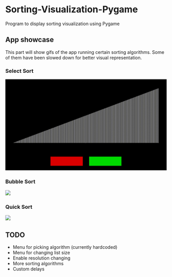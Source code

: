 # Sorting-Visualization-Pygame
Program to display sorting visualization using Pygame

## App showcase
This part will show gifs of the app running certain sorting algorithms. Some of them have been slowed down for better visual representation.  

### Select Sort
![](https://github.com/MichalikPetr/Sorting-Visualization-Pygame/blob/main/gifs/selectsort.gif)  

### Bubble Sort
![](https://github.com/MichalikPetr/Sorting-Visualization-Pygame/blob/main/gifs/bubblesort.gif)  

### Quick Sort
![](https://github.com/MichalikPetr/Sorting-Visualization-Pygame/blob/main/gifs/quicksort.gif)  

## TODO
- Menu for picking algorithm (currently hardcoded)
- Menu for changing list size
- Enable resolution changing
- More sorting algorithms
- Custom delays
